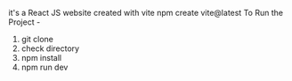 it's a React JS website created with vite 
npm create vite@latest 
To Run the Project -
1. git clone <project url>
2. check directory
3. npm install
4. npm run dev

